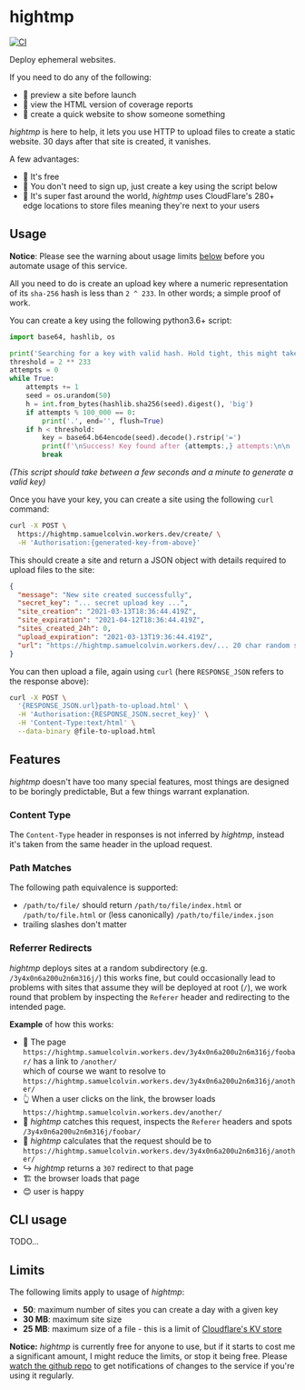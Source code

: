 # hightmp

[![CI](https://github.com/samuelcolvin/hightmp/workflows/CI/badge.svg?event=push)](https://github.com/samuelcolvin/hightmp/actions?query=event%3Apush+branch%3Amain+workflow%3ACI)

Deploy ephemeral websites.

If you need to do any of the following:
* 🚀 preview a site before launch
* 🙈 view the HTML version of coverage reports
* 👀 create a quick website to show someone something

_hightmp_ is here to help, it lets you use HTTP to upload files to create a static website.
30 days after that site is created, it vanishes.

A few advantages:
* 💸 It's free
* 🔑 You don't need to sign up, just create a key using the script below
* 💨 It's super fast around the world, _hightmp_ uses CloudFlare's 280+ edge locations to store files meaning
  they're next to your users

## Usage

**Notice**: Please see the warning about usage limits [below](#limits) before you automate usage of this service.

All you need to do is create an upload key where a numeric representation of its `sha-256`
hash is less than `2 ^ 233`. In other words; a simple proof of work.

You can create a key using the following python3.6+ script:

```python
import base64, hashlib, os

print('Searching for a key with valid hash. Hold tight, this might take a minute...')
threshold = 2 ** 233
attempts = 0
while True:
    attempts += 1
    seed = os.urandom(50)
    h = int.from_bytes(hashlib.sha256(seed).digest(), 'big')
    if attempts % 100_000 == 0:
        print('.', end='', flush=True)
    if h < threshold:
        key = base64.b64encode(seed).decode().rstrip('=')
        print(f'\nSuccess! Key found after {attempts:,} attempts:\n\n    {key}\n')
        break
```
_(This script should take between a few seconds and a minute to generate a valid key)_

Once you have your key, you can create a site using the following `curl` command:

```bash
curl -X POST \
  https://hightmp.samuelcolvin.workers.dev/create/ \
  -H 'Authorisation:{generated-key-from-above}'
```
This should create a site and return a JSON object with details required
to upload files to the site:

```json
{
  "message": "New site created successfully",
  "secret_key": "... secret upload key ...",
  "site_creation": "2021-03-13T18:36:44.419Z",
  "site_expiration": "2021-04-12T18:36:44.419Z",
  "sites_created_24h": 0,
  "upload_expiration": "2021-03-13T19:36:44.419Z",
  "url": "https://hightmp.samuelcolvin.workers.dev/... 20 char random string .../"
}
```

You can then upload a file, again using `curl` (here `RESPONSE_JSON` refers to the response above):

```bash
curl -X POST \
  '{RESPONSE_JSON.url}path-to-upload.html' \
  -H 'Authorisation:{RESPONSE_JSON.secret_key}' \
  -H 'Content-Type:text/html' \
  --data-binary @file-to-upload.html
```

## Features

_hightmp_ doesn't have too many special features, most things are designed to be
boringly predictable, But a few things warrant explanation.

### Content Type

The `Content-Type` header in responses is not inferred by _hightmp_, instead it's taken from the same
header in the upload request.

### Path Matches

The following path equivalence is supported:
* `/path/to/file/` should return `/path/to/file/index.html` or `/path/to/file.html` or 
  (less canonically) `/path/to/file/index.json`
* trailing slashes don't matter

### Referrer Redirects

_hightmp_ deploys sites at a random subdirectory (e.g. `/3y4x0n6a200u2n6m316j/`) this works fine, but could occasionally
lead to problems with sites that assume they will be deployed at root (`/`), we work round that problem by
inspecting the `Referer` header and redirecting to the intended page.

**Example** of how this works:
* 🔗 The page `https://hightmp.samuelcolvin.workers.dev/3y4x0n6a200u2n6m316j/foobar/` has a link to `/another/` \
  which of course we want to resolve to `https://hightmp.samuelcolvin.workers.dev/3y4x0n6a200u2n6m316j/another/`
* 👆 When a user clicks on the link, the browser loads `https://hightmp.samuelcolvin.workers.dev/another/`
* 🎯 _hightmp_ catches this request, inspects the `Referer` headers and spots `/3y4x0n6a200u2n6m316j/foobar/`
* 🤔 _hightmp_ calculates that the request should be to `https://hightmp.samuelcolvin.workers.dev/3y4x0n6a200u2n6m316j/another/`
* ↪️ _hightmp_ returns a `307` redirect to that page
* 🏗️ the browser loads that page
* 😊 user is happy

## CLI usage

TODO...

## Limits

The following limits apply to usage of _hightmp_:
* **50**: maximum number of sites you can create a day with a given key
* **30 MB**: maximum site size
* **25 MB**: maximum size of a file - this is a limit of [Cloudflare's KV store](https://developers.cloudflare.com/workers/platform/limits#kv-limits)

**Notice:** _hightmp_ is currently free for anyone to use, but if it starts to cost me a significant amount, I
might reduce the limits, or stop it being free. Please [watch the github repo](https://github.com/samuelcolvin/hightmp)
to get notifications of changes to the service if you're using it regularly.
